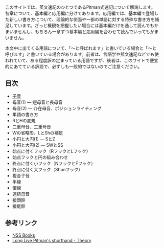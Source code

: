 このサイトでは、英文速記のひとつであるPitman式速記について解説します。各章について、基本編と応用編に分けてあります。応用編では、基本編で登場した新しい書き方について、理論的な側面や一部の単語に対する特殊な書き方を補足しています。ざっと概観を把握したい場合には基本編だけを通して読んでもかまいませんし、もちろん一章ずつ基本編と応用編を合わせて読んでいってもかまいません。

本文中に出てくる用語について、「～と呼ばれます」と書いている場合と「～と呼びます」と書いている場合があります。前者は、言語学や邦文速記などでも使われていて、ある程度訳の定まっている用語ですが、後者は、このサイトで便宜的にあてている訳語で、必ずしも一般的ではないのでご注意ください。

## 目次

*	[子音](https://seaca.github.io/Pitmans-tuto-in-jp/01_consonants)
*	母音(1) ― 短母音と長母音
*	母音(2) ― 介在母音、ポジションライティング
*	単語の書き方
*	RとHの変規
*	二重母音、三重母音
*	Wの省略形、LとShの補足
*	小円と大円(1) ― SとZ
*	小円と大円(2) ― SWとSS
*	始点に付くフック（RフックとLフック）
*	始点フックと円の組み合わせ
*	終点に付く小フック（NフックとFフック）
*	終点に付く大フック（Shunフック）
*	複合子音
*	半線
*	倍線
*	連続母音
*	接頭辞
*	接尾辞

## 参考リンク
*	[NSS Books](http://nssbooks.com/learn-shorthand/)
*	[Long Live Pitman's shorthand - Theory](https://www.long-live-pitmans-shorthand.org.uk/theory-intro.htm)
